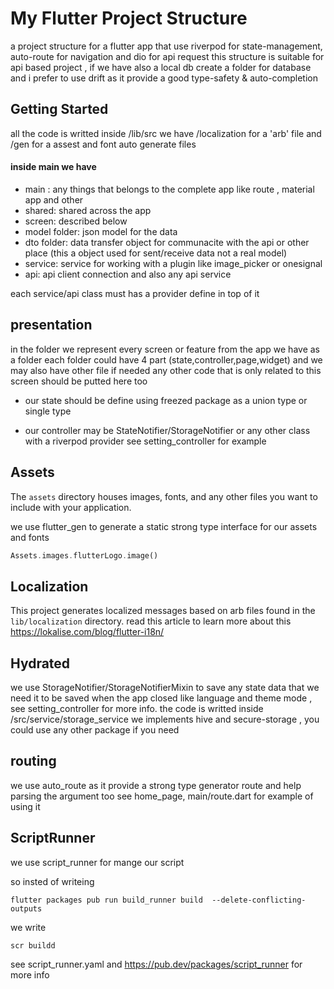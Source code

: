 # My Flutter Project Structure

a project structure for a flutter app that use riverpod for state-management, auto-route for navigation and dio for api request
this structure is suitable for api based project , if we have also a local db create a folder for database and i prefer to use drift as it provide a good type-safety & auto-completion

## Getting Started

all the code is writted inside /lib/src
we have /localization for a 'arb' file
and /gen for a assest and font auto generate files

#### inside main we have

- main : any things that belongs to the complete app like route , material app and other
- shared: shared across the app
- screen: described below
- model folder: json model for the data
- dto folder: data transfer object for communacite with the api or other place (this a object used for sent/receive data not a real model)
- service: service for working with a plugin like image_picker or onesignal
- api: api client connection and also any api service

each service/api class must has a provider define in top of it

## presentation

in the folder we represent every screen or feature from the app we have as a folder
each folder could have 4 part (state,controller,page,widget) and we may also have other file if needed
any other code that is only related to this screen should be putted here too

- our state should be define using freezed package as a union type or single type

- our controller may be StateNotifier/StorageNotifier or any other class with a riverpod provider
  see setting_controller for example

## Assets

The `assets` directory houses images, fonts, and any other files you want to
include with your application.

we use flutter_gen to generate a static strong type interface for our assets and fonts

```dart
Assets.images.flutterLogo.image()
```

## Localization

This project generates localized messages based on arb files found in
the `lib/localization` directory.
read this article to learn more about this
https://lokalise.com/blog/flutter-i18n/

## Hydrated

we use StorageNotifier/StorageNotifierMixin to save any state data that we need it to be saved when the app closed like language and theme mode , see setting_controller for more info.
the code is writted inside /src/service/storage_service we implements hive and secure-storage , you could use any other package if you need

## routing

we use auto_route as it provide a strong type generator route and help parsing the argument too
see home_page, main/route.dart for example of using it

## ScriptRunner

we use script_runner for mange our script

so insted of writeing

`flutter packages pub run build_runner build  --delete-conflicting-outputs`

we write

`scr buildd`

see script_runner.yaml and https://pub.dev/packages/script_runner for more info
